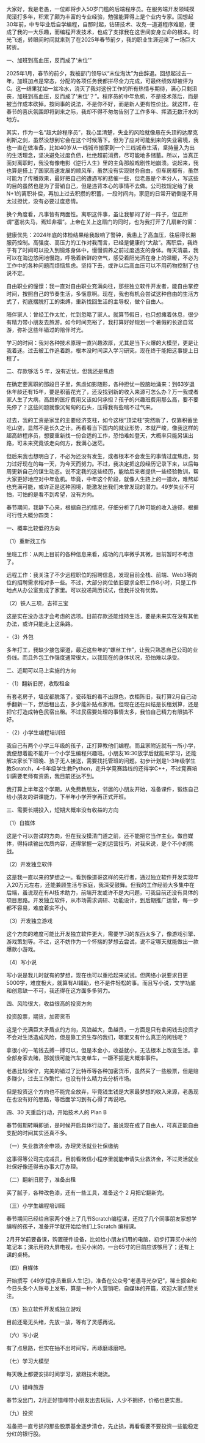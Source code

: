 
大家好，我是老愚，一位即将步入50岁门槛的后端程序员。在服务端开发领域摸爬滚打多年，积累了颇为丰富的专业经验，勉强能算得上是个业内专家。回想起30年前，中专毕业后自学编程，自那时起，钻研技术、攻克一道道程序难题，便成了我的一大乐趣，而编程开发技术，也成了支撑我在这世间安身立命的根本。时光飞逝，转眼间时间就来到了在2025年春节前夕，我的职业生涯迎来了一场巨大转折。

一、加班到高血压，反而成了‘末位’”

2025年1月，春节的前夕，我被部门领导以“末位淘汰”为由辞退。回想起过去一年，加班加点是常态，分配的各项任务我都拼尽全力完成，可最终绩效却被评为C。这一结果犹如一盆冷水，浇灭了我对这份工作的所有热情与期待，满心只剩沮丧，加班到高血压，反而成了‘末位’？”。程序员的中年危机，不是技术落后，而是被当作成本砍掉。按同事的说法，不是你不好，而是新人更有性价比。就这样，在春节的喜庆氛围即将到来之际，我却不得不匆匆告别了工作多年、挥洒无数汗水的地方。

其实，作为一名“超大龄程序员”，我心里清楚，失业的风险就像悬在头顶的达摩克利斯之剑，虽然没想到它会在这个时候落下。但为了应对可能到来的失业窘境，我也一直在做准备，比如40岁从一线城市搬家到一个三线城市生活，坚持量入为出的生活理念，坚决避免过度负债，杜绝超前消费，尽可能地多储蓄。所以，当真正面对离职时，我没有像电影《逆行人生》里的主角那般戏剧性地崩溃。说起来，我也算是搭上了国家高速发展的顺风车，虽然没有实现财务自由，但车房都有，虽然可能为了传播效果，最好把自己的遭遇写的悲催一些，但老愚是个本分人，写这些的目的虽然也是为了营销自己，但是违背本心的事情不去做。公司按规定给了我N+1的离职补偿，再加上过去积攒的积蓄，一段时间内，家庭的日常开销倒是不用太过担忧，没有必要过度悲情。

换个角度看，凡事皆有两面性。离职这件事，虽让我郁闷了好一阵子，但正所谓“塞翁失马，焉知非福”。上帝在关上这扇门的同时，也为我打开了几扇新的窗：

健康优先：2024年底的体检结果给我敲响了警钟，我患上了高血压，往后得长期服药控制。高强度、高压力的工作对我而言，已经是健康的“大敌”。离职后，我终于有了时间可以投入到锻炼身体中，慢慢调养之前过度透支的身体。每天清晨，我可以在海边悠闲地慢跑，呼吸着新鲜的空气，感受着阳光洒在身上的温暖，不必为工作中的各种问题而烦恼焦虑。坚持下去，或许以后高血压可以不用药物控制了也说不定。

自由职业的憧憬：我一直对自由职业充满向往，那些独立软件开发者，能自由掌控时间，按照自己的节奏生活，多惬意啊。现在，我也有机会尝试这种自由的生活方式了，彻底摆脱打工的束缚，重新找回生活的主导权，做个自由人。

陪伴家人：曾经工作太忙，忙到忽略了家人。就算节假日，也只想瘫着休息，很少有精力带小朋友去旅游。如今时间充裕了，我打算好好规划一个暑假的长途自驾游，弥补这些年错过的陪伴时光。

学习的时间：我对各种技术原理一直兴趣浓厚，尤其是当下火爆的大模型，更是让我着迷。过去被工作追着跑，根本没时间深入学习研究，现在终于能把这事提上日程了。

二、存款够活 5 年，没有近忧，但我还是焦虑

在确定要离职的那段日子里，焦虑如影随形，各种担忧一股脑地涌来：到63岁退休年龄还有15年，要是积蓄花光了，还没找到新的收入来源可怎么办？万一我或者家人生了大病，高昂的医疗费用又该如何承担？孩子的兴趣班费用那么高，要不要先停了？这些问题就像沉甸甸的石头，压得我有些喘不过气来。

过去，我的工资是家里的主要经济支柱，如今这根“顶梁柱”突然断了，仅靠积蓄坐吃山空，显然不是长久之计。再看看当下国内的就业形势，本就严峻，像我这样的超高龄程序员，想要重新找一份合适的工作，恐怕难如登天，大概率只能另谋出路，可未来究竟该走向何方，我满心迷茫。

但后来我也想明白了，不必为还没有发生，或者根本不会发生的事情过度焦虑，努力过好现在的每一天，为今天而努力。不过，我决定把这段经历记录下来，以后每周更新自己的谋生动态。说不定我的这些经历，能给后来者提供一些经验教训，帮大家更好地应对中年危机。毕竟，中年这个阶段，就像人生路上的一道坎，难熬却也充满可能，或许正是这种困境，能激发出我们未曾发现的潜力。49岁失业不可怕，可怕的是看不到希望，没有方向。

春节期间，我静下心来，根据自己的情况，仔细分析了几种可能的收入途径，根据可行性大概分四类：

一、概率比较低的方向

（1）重新找工作

坐班工作：从网上目前的各种信息来看，成功的几率微乎其微，目前暂时不考虑了。

远程工作：我关注了不少远程职位的招聘信息，发现目前全栈、前端、Web3等岗位的招聘需求相对多一些。不过，大部分岗位依旧要求全职工作8小时，只是工作地点从办公室变成了家里。可以投递简历试试，但我并没有优势。

（2）铁人三项，吉祥三宝

这是实在没办法才会考虑的选项。目前存款还能维持生活，要是未来实在没有其他办法，或许只能走上这条路。

-（3）外包

多年打工，我缺少接包渠道，最近这些年的“螺丝工作”，让我只熟悉自己公司的业务线。而且外包工作强度通常很大，以我现在的身体状况，恐怕难以承受。

二、近期可以马上实施的方向

-（1）翻新旧房，收取租金

有套老房子，墙皮都脱落了，瓷砖脏的看不出原色，衣柜陈旧，我打算2月自己动手翻新一下，然后租出去，多少能补贴点家用。但现在还在纠结是长租划算，还是把它打造成特色民宿出租。不过民宿要处理的事情太多，我怕自己精力有限搞不好。

-（2）小学生编程培训班

我自己有两个小学三年级的孩子，正打算教他们编程。而且家附近就有一所小学，我便想着能不能开一个小学生编程兴趣班。小朋友16:30放学后就能来学习，还能解决家长下班晚、孩子无人接送，需要找托管班的问题。初步计划是1-3年级学生教Scratch，4-6年级学生教Python，走升学竞赛路线的还得学C++，不过竞赛培训需要老师有资质，我目前还达不到。

我打算上半年这个学期，从免费教朋友，邻居的小朋友开始，准备课件，锻炼自己给小朋友的讲课能力，下半年小学开学再正式开班。

三、需要长期投入，短期大概率没有收益的方向

（1）自媒体

这是个可以尝试的方向，但在我没摸清门道之前，还不能把它当作主业。做自媒体，得持续输出优质内容，还得掌握一定的运营技巧，对我来说，是个不小的挑战。

（2）开发独立软件

这是我一直以来的梦想之一。看到像道哥这样的先行者，通过独立软件开发实现年入20万元左右，还能兼顾生活与家庭，我深受鼓舞。但我的工作经验大多集中在后端，虽说现在有AI技术助力，前端开发或许不是大问题，可我目前还没有具体的项目思路。开发独立软件，从市场需求调研、功能设计，到后期推广运营，每一步都不容易，难度着实不小。

（3）开发独立游戏

这个方向的难度可能比开发独立软件更大，需要学习的东西太多了，像游戏引擎、游戏策划等。不过，这不妨作为一个怀揣的梦想去尝试，说不定哪天就能做出一款爆款小游戏。

（4）写小说

写小说是我儿时就有的梦想，现在也可以重拾起来试试。但网络小说要求日更5000字，难度极大，就算有AI辅助，也不是件轻松的事。而且写小说，文学功底和创意缺一不可，我还得在这方面多多努力。

四、风险很大，收益很高的投资方向

投资股票，期货，加密货币

这是个充满巨大矛盾点的方向，风浪越大，鱼越贵，一方面是只有拿闲钱去投资才不会对生活造成风险，但是靠工资生存的我们，哪里又有什么真正的闲钱呢？

拿很小的一笔钱去搏一搏可以，但是本金小，收益就小，无法根本上改变生活。拿全部身家去赌，那就很可能汽车变单车，一蹶不振是大概率事件。

老愚比较保守，完美的错过了比特币等各种加密货币，虽然买了一些股票，但是赔多赚少，过去工作繁忙，也没有什么精力去分析市场。

但是投资这个方向也不能完全放弃，毕竟钱生钱是大家最梦想的收入来源，老愚现在也没有好的思路，等后面学习到有心得了再说吧。

四、30 天重启行动，开始技术人的 Plan B

春节假期转瞬即逝，是时候开启具体行动了。虽说现在成了自由人，可真正能自由支配的时间其实还真不多。

（一）失业救济金申领，办理灵活就业社保缴纳

这事得等公司完成减员，目前看微信小程序里就能申请失业救济金，不过灵活就业社保好像还得去办事大厅办理。

（二）翻新旧房子，准备出租

买了腻子，各种改色漆，还有一些工具，准备这个 2 月把它翻新完。

（三）小学生编程培训班

春节期间已经给自家两个娃上了几节Scratch编程课，还找了几个同事朋友家想学编程的孩子，准备开学就开始给他们上Scratch 编程课。

2月开学前要备课，购置硬件设备，比如给小朋友们用的电脑，初步打算买小米的笔记本；演示用的大屏电视，也买小米的，一台65寸的目前应该够用了；还有上课的桌椅。

（四）自媒体

开始撰写《49岁程序员重启人生记》，准备在公众号“老愚寻光杂记”，稀土掘金和今日头条个人账号上发布，算是一种个人营销吧，自媒体的开篇，欢迎大家点赞关注。

（五）独立软件开发或独立游戏

目前还毫无头绪，先放一放，等有了灵感再说。

（六）写小说

有了点思路，但实在抽不出时间写，再琢磨琢磨吧。

（七）学习大模型

每天晚上都要安排时间学习，紧跟技术潮流。

（八）错峰旅游

春节没出门，2月正好错峰带小朋友出去玩玩，人少不拥挤，价格也更实惠。

（九）投资

准备把一直亏损的那些股票基金逐步清仓，先止损，再看看要不要投资一些能稳定分红的银行股。

